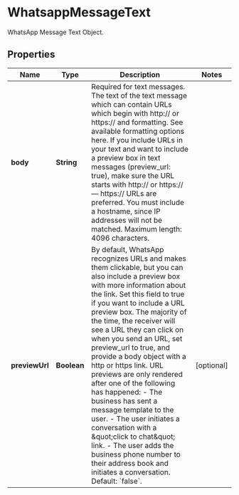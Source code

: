 

# WhatsappMessageText

WhatsApp Message Text Object.

## Properties

| Name | Type | Description | Notes |
|------------ | ------------- | ------------- | -------------|
|**body** | **String** | Required for text messages. The text of the text message which can contain URLs which begin with http:// or https:// and formatting. See available formatting options here. If you include URLs in your text and want to include a preview box in text messages (preview_url: true), make sure the URL starts with http:// or https:// — https:// URLs are preferred. You must include a hostname, since IP addresses will not be matched. Maximum length: 4096 characters. |  |
|**previewUrl** | **Boolean** | By default, WhatsApp recognizes URLs and makes them clickable, but you can also include a preview box with more information about the link. Set this field to true if you want to include a URL preview box. The majority of the time, the receiver will see a URL they can click on when you send an URL, set preview_url to true, and provide a body object with a http or https link. URL previews are only rendered after one of the following has happened: - The business has sent a message template to the user. - The user initiates a conversation with a \&quot;click to chat\&quot; link. - The user adds the business phone number to their address book and initiates a conversation. Default: &#x60;false&#x60;. |  [optional] |



